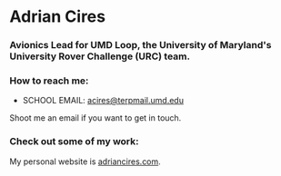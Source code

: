 # Adrian Cires

###  Avionics Lead for UMD Loop, the University of Maryland's University Rover Challenge (URC) team.

### How to reach me:

- SCHOOL EMAIL: acires@terpmail.umd.edu

Shoot me an email if you want to get in touch.

### Check out some of my work: 
My personal website is [adriancires.com](adriancires.com).

<!--
**a-cires/a-cires** is a ✨ _special_ ✨ repository because its `README.md` (this file) appears on your GitHub profile.

Here are some ideas to get you started:

- 🔭 I’m currently working on ...
- 🌱 I’m currently learning ...
- 👯 I’m looking to collaborate on ...
- 🤔 I’m looking for help with ...
- 💬 Ask me about ...
- 📫 How to reach me: ...
- 😄 Pronouns: ...
- ⚡ Fun fact: ...
-->
